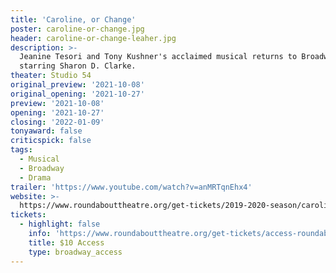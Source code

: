 ```yaml
---
title: 'Caroline, or Change'
poster: caroline-or-change.jpg
header: caroline-or-change-leaher.jpg
description: >-
  Jeanine Tesori and Tony Kushner's acclaimed musical returns to Broadway
  starring Sharon D. Clarke.
theater: Studio 54
original_preview: '2021-10-08'
original_opening: '2021-10-27'
preview: '2021-10-08'
opening: '2021-10-27'
closing: '2022-01-09'
tonyaward: false
criticspick: false
tags: 
  - Musical
  - Broadway
  - Drama
trailer: 'https://www.youtube.com/watch?v=anMRTqnEhx4'
website: >-
  https://www.roundabouttheatre.org/get-tickets/2019-2020-season/caroline-or-change/
tickets:
  - highlight: false
    info: 'https://www.roundabouttheatre.org/get-tickets/access-roundabout/'
    title: $10 Access
    type: broadway_access
---
```

